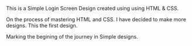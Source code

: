 This is a Simple Login Screen Design created using using HTML & CSS.

On the process of mastering HTML and CSS. I have decided to make more designs. This the first design.

Marking the begining of the journey in Simple designs.
